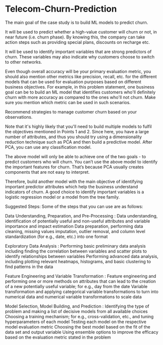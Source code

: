 # Telecom-Churn-Prediction

The main goal of the case study is to build ML models to predict churn.

It will be used to predict whether a high-value customer will churn or not, in near future (i.e. churn phase). By knowing this, the company can take action steps such as providing special plans, discounts on recharge etc.

It will be used to identify important variables that are strong predictors of churn. These variables may also indicate why customers choose to switch to other networks.

Even though overall accuracy will be your primary evaluation metric, you should also mention other metrics like precision, recall, etc. for the different models that can be used for evaluation purposes based on different business objectives. For example, in this problem statement, one business goal can be to build an ML model that identifies customers who'll definitely churn with more accuracy as compared to the ones who'll not churn. Make sure you mention which metric can be used in such scenarios.

 Recommend strategies to manage customer churn based on your observations.

 

Note that it's highly likely that you'll need to build multiple models to fulfil the objectives mentioned in Points 1 and 2.  Since here, you have a large number of attributes, and thus you should try using a dimensionality reduction technique such as PCA and then build a predictive model. After PCA, you can use any classification model. 

 

The above model will only be able to achieve one of the two goals - to predict customers who will churn. You can’t use the above model to identify the important features for churn. That’s because PCA usually creates components that are not easy to interpret.

 

Therefore, build another model with the main objective of identifying important predictor attributes which help the business understand indicators of churn. A good choice to identify important variables is a logistic regression model or a model from the tree family. 

 

Suggested Steps:
Some of the steps that you can use are as follows:

Data Understanding, Preparation, and Pre-Processing :
Data understanding, identification of potentially useful and non-useful attributes and variable importance and impact estimation
Data preparation, performing data cleaning, missing values imputation, outlier removal, and column level standardization (for e.g., date, etc.) into one format
 
Exploratory Data Analysis :
Performing basic preliminary data analysis including finding the correlation between variables and scatter plots to identify relationships between variables
Performing advanced data analysis, including plotting relevant heatmaps, histograms, and basic clustering to find patterns in the data
 
Feature Engineering and Variable Transformation :
Feature engineering and performing one or more methods on attributes that can lead to the creation of a new potentially useful variable; for e.g., day from the date
Variable transformation and applying categorical variable transformations to turn into numerical data and numerical variable transformations to scale data
 
Model Selection, Model Building, and  Prediction :
Identifying the type of problem and making a list of decisive models from all available choices
Choosing a training mechanism; for e.g., cross-validation, etc., and tuning hyperparameters of each model
Testing each model on the respective model evaluation metric
Choosing the best model based on the fit of the data set and output variable
Using ensemble options to improve the efficacy based on the evaluation metric stated in the problem
